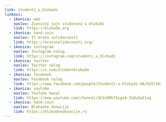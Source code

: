 ```yaml
---
link: studenti_u_blokadi
linkovi:
  - ikonica: web
    naslov: Zvanični sajt studenata u blokadi
    link: https://blokade.org
  - ikonica: hand-coin
    naslov: IT mreža solidarnosti
    link: https://mrezasolidarnosti.org/
  - ikonica: instagram
    naslov: Instagram nalog
    link: https://instagram.com/studenti_u_blokadi
  - ikonica: twitter
    naslov: Twitter nalog
    link: https://x.com/studentblokade
  - ikonica: facebook
    naslov: Facebook nalog
    link: https://www.facebook.com/people/Studenti-u-blokadi-UB/61571631694236/
  - ikonica: youtube
    naslov: YouTube kanal
    link: https://www.youtube.com/channel/UCVzOMk75igzA-ZuOvQaI1xg
  - ikonica: hand-coin
    naslov: Blokadne donacije
    link: https://blokadnedonacije.rs
---
```


